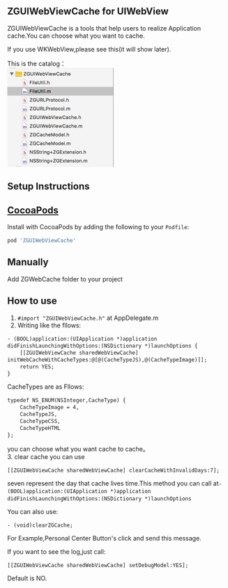 ## ZGUIWebViewCache for UIWebView

ZGUIWebViewCache is a tools that help users to realize Application cache.You can choose what you want to cache.

If you use WKWebView,please see this(it will show later).  

This is the catalog：   
![catalog](https://raw.githubusercontent.com/ScottZg/ZGUIWebViewCache/master/catalog.png)

Setup Instructions
------------------


[CocoaPods](http://cocoapods.org)
------------------

Install with CocoaPods by adding the following to your `Podfile`:
```ruby
pod 'ZGUIWebViewCache'
```
Manually
------------------

Add ZGWebCache folder to your project


How to use
------------------
1. ```#import "ZGUIWebViewCache.h"``` at AppDelegate.m
2. Writing like the fllows:

```
- (BOOL)application:(UIApplication *)application didFinishLaunchingWithOptions:(NSDictionary *)launchOptions {
    [[ZGUIWebViewCache sharedWebViewCache] initWebCacheWithCacheTypes:@[@(CacheTypeJS),@(CacheTypeImage)]];
    return YES;
}

```
CacheTypes are as Fllows:

```
typedef NS_ENUM(NSInteger,CacheType) {    
    CacheTypeImage = 4,
    CacheTypeJS,
    CacheTypeCSS,
    CacheTypeHTML
};
```
you can choose what you want cache to cache。  
3. clear cache
you can use

```
[[ZGUIWebViewCache sharedWebViewCache] clearCacheWithInvalidDays:7];
```
seven represent the day that cache lives time.This method you can call at```- (BOOL)application:(UIApplication *)application didFinishLaunchingWithOptions:(NSDictionary *)launchOptions```

You can also use:

```
- (void)clearZGCache;
```

For Example,Personal Center Button's click and send this message.

If you want to see the log,just call:
```
[[ZGUIWebViewCache sharedWebViewCache] setDebugModel:YES];
```
Default is NO.
